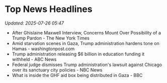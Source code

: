 # Top News Headlines

_Updated: 2025-07-26 05:47_

- After Ghislaine Maxwell Interview, Concerns Mount Over Possibility of a Trump Pardon - The New York Times
- Amid starvation scenes in Gaza, Trump administration hardens tone on Hamas - washingtonpost.com
- Trump administration releasing $6 billion in education funding it withheld - ABC News
- Federal judge dismisses Trump administration's lawsuit against Chicago over its sanctuary city policies - NBC News
- ​​What is inside the GHF aid box being distributed in Gaza - BBC